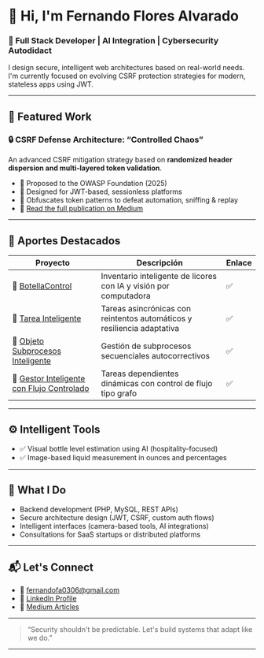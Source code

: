 # 👋 Hi, I'm Fernando Flores Alvarado

### 🔐 Full Stack Developer | AI Integration | Cybersecurity Autodidact

I design secure, intelligent web architectures based on real-world needs.  
I'm currently focused on evolving CSRF protection strategies for modern, stateless apps using JWT.

---

## 🧠 Featured Work

### 🔒 CSRF Defense Architecture: “Controlled Chaos”
An advanced CSRF mitigation strategy based on **randomized header dispersion and multi-layered token validation**.
- 🔹 Proposed to the OWASP Foundation (2025)
- 🔹 Designed for JWT-based, sessionless platforms
- 🔹 Obfuscates token patterns to defeat automation, sniffing & replay
- 📖 [Read the full publication on Medium](https://medium.com/@fernandofa0306/advanced-csrf-mitigation-strategy-randomized-header-channel-using-pattern-dispersion-20d54b1d4c6e)

---

## 🔐 Aportes Destacados

| Proyecto | Descripción | Enlace |
|----------|-------------|--------|
| 🧪 [BotellaControl](https://medium.com/@fernandofa0306/botellacontrol-inventario-inteligente-de-licores-con-ia-8fc8caabac18) | Inventario inteligente de licores con IA y visión por computadora | ✅ |
| 🧠 [Tarea Inteligente](https://github.com/Fercho0306/TareaInteligente) | Tareas asincrónicas con reintentos automáticos y resiliencia adaptativa | ✅ |
| 🔁 [Objeto Subprocesos Inteligente](https://github.com/Fercho0306/Objeto-Subprocesos-Inteligente) | Gestión de subprocesos secuenciales autocorrectivos | ✅ |
| 🧩 [Gestor Inteligente con Flujo Controlado](https://github.com/Fercho0306/Gestor-Inteligente) | Tareas dependientes dinámicas con control de flujo tipo grafo | ✅ |


---

## ⚙️ Intelligent Tools
- ✅ Visual bottle level estimation using AI (hospitality-focused)
- ✅ Image-based liquid measurement in ounces and percentages

---

## 📌 What I Do

- Backend development (PHP, MySQL, REST APIs)
- Secure architecture design (JWT, CSRF, custom auth flows)
- Intelligent interfaces (camera-based tools, AI integrations)
- Consultations for SaaS startups or distributed platforms

---

## 📬 Let's Connect

- 📧 fernandofa0306@gmail.com  
- 💼 [LinkedIn Profile](https://www.linkedin.com/in/fernando-flores-alvarado-2786b21b8/)  
- 🔗 [Medium Articles](https://medium.com/@fernandofa0306)

---

> “Security shouldn't be predictable. Let's build systems that adapt like we do.”

---
